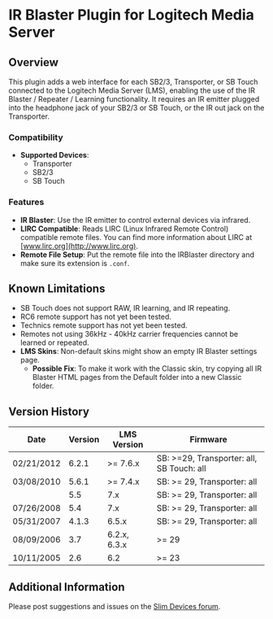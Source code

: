 # IR Blaster Plugin for Logitech Media Server

## Overview

This plugin adds a web interface for each SB2/3, Transporter, or SB Touch connected to the Logitech Media Server (LMS), enabling the use of the IR Blaster / Repeater / Learning functionality. It requires an IR emitter plugged into the headphone jack of your SB2/3 or SB Touch, or the IR out jack on the Transporter.

### Compatibility
- **Supported Devices**: 
  - Transporter 
  - SB2/3 
  - SB Touch

### Features
- **IR Blaster**: Use the IR emitter to control external devices via infrared.
- **LIRC Compatible**: Reads LIRC (Linux Infrared Remote Control) compatible remote files. You can find more information about LIRC at [www.lirc.org](http://www.lirc.org).
- **Remote File Setup**: Put the remote file into the IRBlaster directory and make sure its extension is `.conf`.

## Known Limitations

- SB Touch does not support RAW, IR learning, and IR repeating.
- RC6 remote support has not yet been tested.
- Technics remote support has not yet been tested.
- Remotes not using 36kHz - 40kHz carrier frequencies cannot be learned or repeated.
- **LMS Skins**: Non-default skins might show an empty IR Blaster settings page.
  - **Possible Fix**: To make it work with the Classic skin, try copying all IR Blaster HTML pages from the Default folder into a new Classic folder.

## Version History

| Date       | Version | LMS Version  | Firmware         |
|------------|---------|--------------|------------------|
| 02/21/2012 | 6.2.1   | >= 7.6.x     | SB: >=29, Transporter: all, SB Touch: all |
| 03/08/2010 | 5.6.1   | >= 7.4.x     | SB: >= 29, Transporter: all |
|            | 5.5     | 7.x          | SB: >= 29, Transporter: all | 
| 07/26/2008 | 5.4     | 7.x          | SB: >= 29, Transporter: all |
| 05/31/2007 | 4.1.3   | 6.5.x        | SB: >= 29, Transporter: all |
| 08/09/2006 | 3.7     | 6.2.x, 6.3.x | >= 29            |
| 10/11/2005 | 2.6     | 6.2          | >= 23            |

## Additional Information

Please post suggestions and issues on the [Slim Devices forum](http://forums.slimdevices.com).
